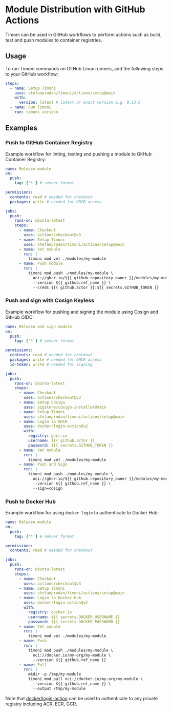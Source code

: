 # Module Distribution with GitHub Actions

Timoni can be used in GitHub workflows to perform actions
such as build, test and push modules to container registries.

## Usage

To run Timoni commands on GitHub Linux runners,
add the following steps to your GitHub workflow:

```yaml
steps:
  - name: Setup Timoni
    uses: stefanprodan/timoni/actions/setup@main
    with:
      version: latest # latest or exact version e.g. 0.13.0
  - name: Run Timoni
    run: timoni version
```

## Examples

### Push to GitHub Container Registry

Example workflow for linting, testing and pushing a module to GitHub Container Registry:

```yaml
name: Release module
on:
  push:
    tag: ['*'] # semver format

permissions:
  contents: read # needed for checkout
  packages: write # needed for GHCR access

jobs:
  push:
    runs-on: ubuntu-latest
    steps:
      - name: Checkout
        uses: actions/checkout@v3
      - name: Setup Timoni
        uses: stefanprodan/timoni/actions/setup@main
      - name: Vet module
        run: |
          timoni mod vet ./modules/my-module
      - name: Push module
        run: |
          timoni mod push ./modules/my-module \
            oci://ghcr.io/${{ github.repository_owner }}/modules/my-module \
            --version ${{ github.ref_name }} \
            --creds ${{ github.actor }}:${{ secrets.GITHUB_TOKEN }}
```

### Push and sign with Cosign Keyless

Example workflow for pushing and signing the module using Cosign and GitHub OIDC:

```yaml
name: Release and sign module
on:
  push:
    tag: ['*'] # semver format

permissions:
  contents: read # needed for checkout
  packages: write # needed for GHCR access
  id-token: write # needed for signing

jobs:
  push:
    runs-on: ubuntu-latest
    steps:
      - name: Checkout
        uses: actions/checkout@v3
      - name: Setup Cosign
        uses: sigstore/cosign-installer@main
      - name: Setup Timoni
        uses: stefanprodan/timoni/actions/setup@main
      - name: Login to GHCR
        uses: docker/login-action@v2
        with:
          registry: ghcr.io
          username: ${{ github.actor }}
          password: ${{ secrets.GITHUB_TOKEN }}
      - name: Vet module
        run: |
          timoni mod vet ./modules/my-module
      - name: Push and Sign
        run: |
          timoni mod push ./modules/my-module \
            oci://ghcr.io/${{ github.repository_owner }}/modules/my-module \
            --version ${{ github.ref_name }} \
            --sign=cosign
```

### Push to Docker Hub

Example workflow for using `docker login` to authenticate to Docker Hub:

```yaml
name: Release module
on:
  push:
    tag: ['*'] # semver format

permissions:
  contents: read # needed for checkout

jobs:
  push:
    runs-on: ubuntu-latest
    steps:
      - name: Checkout
        uses: actions/checkout@v3
      - name: Setup Timoni
        uses: stefanprodan/timoni/actions/setup@main
      - name: Login to Docker Hub
        uses: docker/login-action@v2
        with:
          registry: docker.io
          username: ${{ secrets.DOCKER_USERNAME }}
          password: ${{ secrets.DOCKER_PASSWORD }}
      - name: Vet module
        run: |
          timoni mod vet ./modules/my-module
      - name: Push
        run: |
          timoni mod push ./modules/my-module \
            oci://docker.io/my-org/my-module \
            --version ${{ github.ref_name }}
      - name: Pull
        run: |
          mkdir -p /tmp/my-module
          timoni mod pull oci://docker.io/my-org/my-module \
            --version ${{ github.ref_name }} \
            --output /tmp/my-module
```

Note that [docker/login-action](https://github.com/docker/login-action)
can be used to authenticate to any private registry including ACR, ECR, GCR.
